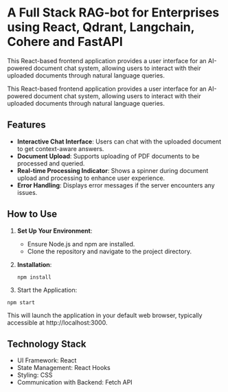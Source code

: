 # A Full Stack RAG-bot for Enterprises using React, Qdrant, Langchain, Cohere and FastAPI

This React-based frontend application provides a user interface for an AI-powered document chat system, allowing users to interact with their uploaded documents through natural language queries.

This React-based frontend application provides a user interface for an AI-powered document chat system, allowing users to interact with their uploaded documents through natural language queries.

## Features
- **Interactive Chat Interface**: Users can chat with the uploaded document to get context-aware answers.
- **Document Upload**: Supports uploading of PDF documents to be processed and queried.
- **Real-time Processing Indicator**: Shows a spinner during document upload and processing to enhance user experience.
- **Error Handling**: Displays error messages if the server encounters any issues.

## How to Use
1. **Set Up Your Environment**:
   - Ensure Node.js and npm are installed.
   - Clone the repository and navigate to the project directory.
2. **Installation**:
   ```
   npm install
   ```
   
3. Start the Application:
```
npm start
```
This will launch the application in your default web browser, typically accessible at http://localhost:3000.

## Technology Stack
- UI Framework: React
- State Management: React Hooks
- Styling: CSS
- Communication with Backend: Fetch API

